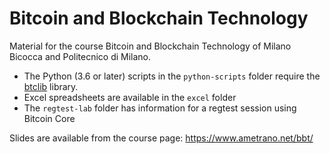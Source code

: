 # Bitcoin and Blockchain Technology

Material for the course Bitcoin and Blockchain Technology of Milano Bicocca and Politecnico di Milano.

- The Python (3.6 or later) scripts in the `python-scripts` folder require the [btclib](https://github.com/dginst/btclib) library.
- Excel spreadsheets are available in the `excel` folder
- The `regtest-lab` folder has information for a regtest session using Bitcoin Core

Slides are available from the course page: <https://www.ametrano.net/bbt/>
